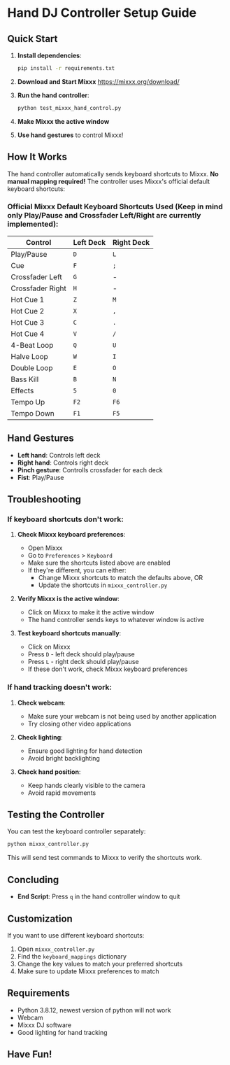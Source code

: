 # Hand DJ Controller Setup Guide

## Quick Start

1. **Install dependencies**:
   ```bash
   pip install -r requirements.txt
   ```

2. **Download and Start Mixxx** 
    https://mixxx.org/download/

3. **Run the hand controller**:
   ```bash
   python test_mixxx_hand_control.py
   ```

4. **Make Mixxx the active window**

5. **Use hand gestures** to control Mixxx!

## How It Works

The hand controller automatically sends keyboard shortcuts to Mixxx. **No manual mapping required!** The controller uses Mixxx's official default keyboard shortcuts:

### Official Mixxx Default Keyboard Shortcuts Used (Keep in mind only Play/Pause and Crossfader Left/Right are currently implemented):

| Control | Left Deck | Right Deck |
|---------|-----------|------------|
| Play/Pause | `D` | `L` |
| Cue | `F` | `;` |
| Crossfader Left | `G` | - |
| Crossfader Right | `H` | - |
| Hot Cue 1 | `Z` | `M` |
| Hot Cue 2 | `X` | `,` |
| Hot Cue 3 | `C` | `.` |
| Hot Cue 4 | `V` | `/` |
| 4-Beat Loop | `Q` | `U` |
| Halve Loop | `W` | `I` |
| Double Loop | `E` | `O` |
| Bass Kill | `B` | `N` |
| Effects | `5` | `0` |
| Tempo Up | `F2` | `F6` |
| Tempo Down | `F1` | `F5` |

## Hand Gestures

- **Left hand**: Controls left deck
- **Right hand**: Controls right deck
- **Pinch gesture**: Controlls crossfader for each deck
- **Fist**: Play/Pause

## Troubleshooting

### If keyboard shortcuts don't work:

1. **Check Mixxx keyboard preferences**:
   - Open Mixxx
   - Go to `Preferences` > `Keyboard`
   - Make sure the shortcuts listed above are enabled
   - If they're different, you can either:
     - Change Mixxx shortcuts to match the defaults above, OR
     - Update the shortcuts in `mixxx_controller.py`

2. **Verify Mixxx is the active window**:
   - Click on Mixxx to make it the active window
   - The hand controller sends keys to whatever window is active

3. **Test keyboard shortcuts manually**:
   - Click on Mixxx
   - Press `D` - left deck should play/pause
   - Press `L` - right deck should play/pause
   - If these don't work, check Mixxx keyboard preferences

### If hand tracking doesn't work:

1. **Check webcam**:
   - Make sure your webcam is not being used by another application
   - Try closing other video applications

2. **Check lighting**:
   - Ensure good lighting for hand detection
   - Avoid bright backlighting

3. **Check hand position**:
   - Keep hands clearly visible to the camera
   - Avoid rapid movements

## Testing the Controller

You can test the keyboard controller separately:

```bash
python mixxx_controller.py
```

This will send test commands to Mixxx to verify the shortcuts work.

## Concluding

- **End Script**: Press `q` in the hand controller window to quit

## Customization

If you want to use different keyboard shortcuts:

1. Open `mixxx_controller.py`
2. Find the `keyboard_mappings` dictionary
3. Change the key values to match your preferred shortcuts
4. Make sure to update Mixxx preferences to match

## Requirements

- Python 3.8.12, newest version of python will not work
- Webcam
- Mixxx DJ software
- Good lighting for hand tracking

## Have Fun! 